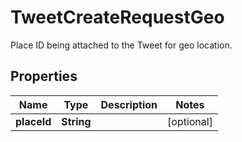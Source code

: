 

# TweetCreateRequestGeo

Place ID being attached to the Tweet for geo location.

## Properties

| Name | Type | Description | Notes |
|------------ | ------------- | ------------- | -------------|
|**placeId** | **String** |  |  [optional] |



